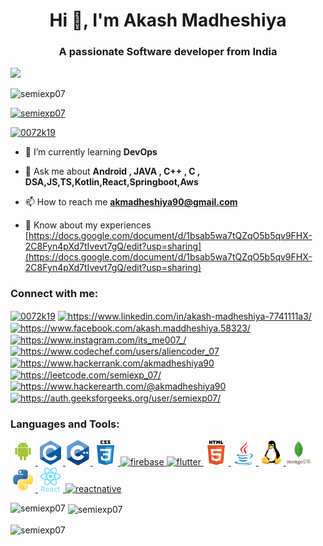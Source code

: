 <h1 align="center">Hi 👋, I'm Akash Madheshiya</h1>
<h3 align="center">A passionate Software developer from India</h3>

<img width="400" src="https://camo.githubusercontent.com/cae12fddd9d6982901d82580bdf321d81fb299141098ca1c2d4891870827bf17/68747470733a2f2f6d69726f2e6d656469756d2e636f6d2f6d61782f313336302f302a37513379765349765f7430696f4a2d5a2e676966">

<p align="left"> <img src="https://komarev.com/ghpvc/?username=semiexp07&label=Profile%20views&color=0e75b6&style=flat" alt="semiexp07" /> </p>

<p align="left"> <a href="https://github.com/ryo-ma/github-profile-trophy"><img src="https://github-profile-trophy.vercel.app/?username=semiexp07" alt="semiexp07" /></a> </p>

<p align="left"> <a href="https://twitter.com/0072k19" target="blank"><img src="https://img.shields.io/twitter/follow/0072k19?logo=twitter&style=for-the-badge" alt="0072k19" /></a> </p>

- 🌱 I’m currently learning **DevOps**

- 💬 Ask me about **Android , JAVA , C++ , C , DSA,JS,TS,Kotlin,React,Springboot,Aws**

- 📫 How to reach me **akmadheshiya90@gmail.com**

- 📄 Know about my experiences [https://docs.google.com/document/d/1bsab5wa7tQZqO5b5qv9FHX-2C8Fyn4pXd7tIvevt7gQ/edit?usp=sharing](https://docs.google.com/document/d/1bsab5wa7tQZqO5b5qv9FHX-2C8Fyn4pXd7tIvevt7gQ/edit?usp=sharing)

<h3 align="left">Connect with me:</h3>
<p align="left">
<a href="https://twitter.com/0072k19" target="blank"><img align="center" src="https://raw.githubusercontent.com/rahuldkjain/github-profile-readme-generator/master/src/images/icons/Social/twitter.svg" alt="0072k19" height="30" width="40" /></a>
<a href="https://linkedin.com/in/https://www.linkedin.com/in/akash-madheshiya-7741111a3/" target="blank"><img align="center" src="https://raw.githubusercontent.com/rahuldkjain/github-profile-readme-generator/master/src/images/icons/Social/linked-in-alt.svg" alt="https://www.linkedin.com/in/akash-madheshiya-7741111a3/" height="30" width="40" /></a>
<a href="https://fb.com/https://www.facebook.com/akash.maddheshiya.58323/" target="blank"><img align="center" src="https://raw.githubusercontent.com/rahuldkjain/github-profile-readme-generator/master/src/images/icons/Social/facebook.svg" alt="https://www.facebook.com/akash.maddheshiya.58323/" height="30" width="40" /></a>
<a href="https://instagram.com/https://www.instagram.com/its_me007_/" target="blank"><img align="center" src="https://raw.githubusercontent.com/rahuldkjain/github-profile-readme-generator/master/src/images/icons/Social/instagram.svg" alt="https://www.instagram.com/its_me007_/" height="30" width="40" /></a>
<a href="https://www.codechef.com/users/https://www.codechef.com/users/aliencoder_07" target="blank"><img align="center" src="https://cdn.jsdelivr.net/npm/simple-icons@3.1.0/icons/codechef.svg" alt="https://www.codechef.com/users/aliencoder_07" height="30" width="40" /></a>
<a href="https://www.hackerrank.com/https://www.hackerrank.com/akmadheshiya90" target="blank"><img align="center" src="https://raw.githubusercontent.com/rahuldkjain/github-profile-readme-generator/master/src/images/icons/Social/hackerrank.svg" alt="https://www.hackerrank.com/akmadheshiya90" height="30" width="40" /></a>
<a href="https://www.leetcode.com/https://leetcode.com/semiexp_07/" target="blank"><img align="center" src="https://raw.githubusercontent.com/rahuldkjain/github-profile-readme-generator/master/src/images/icons/Social/leet-code.svg" alt="https://leetcode.com/semiexp_07/" height="30" width="40" /></a>
<a href="https://www.hackerearth.com/https://www.hackerearth.com/@akmadheshiya90" target="blank"><img align="center" src="https://raw.githubusercontent.com/rahuldkjain/github-profile-readme-generator/master/src/images/icons/Social/hackerearth.svg" alt="https://www.hackerearth.com/@akmadheshiya90" height="30" width="40" /></a>
<a href="https://auth.geeksforgeeks.org/user/https://auth.geeksforgeeks.org/user/semiexp07/" target="blank"><img align="center" src="https://raw.githubusercontent.com/rahuldkjain/github-profile-readme-generator/master/src/images/icons/Social/geeks-for-geeks.svg" alt="https://auth.geeksforgeeks.org/user/semiexp07/" height="30" width="40" /></a>
</p>

<h3 align="left">Languages and Tools:</h3>
<p align="left"> <a href="https://developer.android.com" target="_blank" rel="noreferrer"> <img src="https://raw.githubusercontent.com/devicons/devicon/master/icons/android/android-original-wordmark.svg" alt="android" width="40" height="40"/> </a> <a href="https://www.cprogramming.com/" target="_blank" rel="noreferrer"> <img src="https://raw.githubusercontent.com/devicons/devicon/master/icons/c/c-original.svg" alt="c" width="40" height="40"/> </a> <a href="https://www.w3schools.com/cpp/" target="_blank" rel="noreferrer"> <img src="https://raw.githubusercontent.com/devicons/devicon/master/icons/cplusplus/cplusplus-original.svg" alt="cplusplus" width="40" height="40"/> </a> <a href="https://www.w3schools.com/css/" target="_blank" rel="noreferrer"> <img src="https://raw.githubusercontent.com/devicons/devicon/master/icons/css3/css3-original-wordmark.svg" alt="css3" width="40" height="40"/> </a> <a href="https://firebase.google.com/" target="_blank" rel="noreferrer"> <img src="https://www.vectorlogo.zone/logos/firebase/firebase-icon.svg" alt="firebase" width="40" height="40"/> </a> <a href="https://flutter.dev" target="_blank" rel="noreferrer"> <img src="https://www.vectorlogo.zone/logos/flutterio/flutterio-icon.svg" alt="flutter" width="40" height="40"/> </a> <a href="https://www.w3.org/html/" target="_blank" rel="noreferrer"> <img src="https://raw.githubusercontent.com/devicons/devicon/master/icons/html5/html5-original-wordmark.svg" alt="html5" width="40" height="40"/> </a> <a href="https://www.java.com" target="_blank" rel="noreferrer"> <img src="https://raw.githubusercontent.com/devicons/devicon/master/icons/java/java-original.svg" alt="java" width="40" height="40"/> </a> <a href="https://www.linux.org/" target="_blank" rel="noreferrer"> <img src="https://raw.githubusercontent.com/devicons/devicon/master/icons/linux/linux-original.svg" alt="linux" width="40" height="40"/> </a> <a href="https://www.mongodb.com/" target="_blank" rel="noreferrer"> <img src="https://raw.githubusercontent.com/devicons/devicon/master/icons/mongodb/mongodb-original-wordmark.svg" alt="mongodb" width="40" height="40"/> </a> <a href="https://www.python.org" target="_blank" rel="noreferrer"> <img src="https://raw.githubusercontent.com/devicons/devicon/master/icons/python/python-original.svg" alt="python" width="40" height="40"/> </a> <a href="https://reactjs.org/" target="_blank" rel="noreferrer"> <img src="https://raw.githubusercontent.com/devicons/devicon/master/icons/react/react-original-wordmark.svg" alt="react" width="40" height="40"/> </a> <a href="https://reactnative.dev/" target="_blank" rel="noreferrer"> <img src="https://reactnative.dev/img/header_logo.svg" alt="reactnative" width="40" height="40"/> </a> </p>

<p><img align="left" src="https://github-readme-stats.vercel.app/api/top-langs?username=semiexp07&show_icons=true&locale=en&layout=compact" alt="semiexp07" /></p>

<p>&nbsp;<img align="center" src="https://github-readme-stats.vercel.app/api?username=semiexp07&show_icons=true&locale=en" alt="semiexp07" /></p>

<p><img align="center" src="https://github-readme-streak-stats.herokuapp.com/?user=semiexp07&" alt="semiexp07" /></p>
